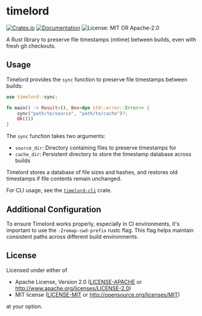 # timelord

[![Crates.io](https://img.shields.io/crates/v/timelord.svg)](https://crates.io/crates/timelord)
[![Documentation](https://docs.rs/timelord/badge.svg)](https://docs.rs/timelord)
![License: MIT OR Apache-2.0](https://img.shields.io/crates/l/timelord-cli.svg)

A Rust library to preserve file timestamps (mtime) between builds, even with fresh git checkouts.

## Usage

Timelord provides the `sync` function to preserve file timestamps between builds:

```rust
use timelord::sync;

fn main() -> Result<(), Box<dyn std::error::Error>> {
    sync("path/to/source", "path/to/cache")?;
    Ok(())
}
```

The `sync` function takes two arguments:
- `source_dir`: Directory containing files to preserve timestamps for
- `cache_dir`: Persistent directory to store the timestamp database across builds

Timelord stores a database of file sizes and hashes, and restores old timestamps if file contents remain unchanged.

For CLI usage, see the [`timelord-cli`](https://crates.io/crates/timelord-cli) crate.

## Additional Configuration

To ensure Timelord works properly, especially in CI environments, it's important to use the `-Zremap-cwd-prefix` rustc flag. This flag helps maintain consistent paths across different build environments.

## License

Licensed under either of

 * Apache License, Version 2.0
   ([LICENSE-APACHE](LICENSE-APACHE) or <http://www.apache.org/licenses/LICENSE-2.0>)
 * MIT license
   ([LICENSE-MIT](LICENSE-MIT) or <http://opensource.org/licenses/MIT>)

at your option.
